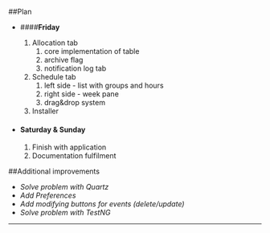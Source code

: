 ##Plan        
- ####**Friday** 
    1) Allocation tab
        1) core implementation of table
        2) archive flag
        3) notification log tab
    2) Schedule tab
        1) left side - list with groups and hours
        2) right side - week pane
        3) drag&drop system
    3) Installer

        
- #### **Saturday & Sunday** 
    1) Finish with application
    1) Documentation fulfilment
    

##Additional improvements
- *Solve problem with Quartz*
- *Add Preferences*
- *Add modifying buttons for events (delete/update)*
- *Solve problem with TestNG*

___